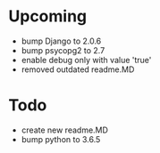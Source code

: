 # Upcoming 
* bump Django to 2.0.6
* bump psycopg2 to 2.7
* enable debug only with value 'true'
* removed outdated readme.MD 

# Todo
* create new readme.MD
* bump python to 3.6.5